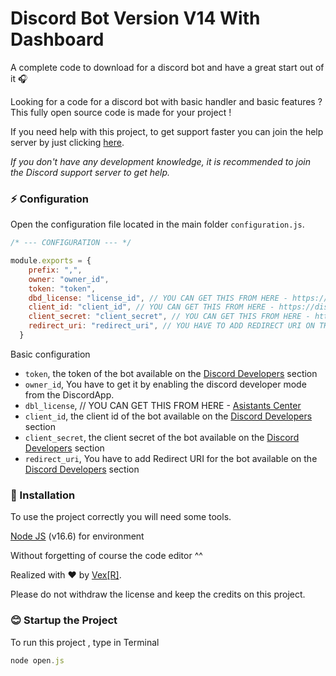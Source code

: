 # Discord Bot Version V14 With Dashboard 

A complete code to download for a discord bot and have a great start out of it 🎧

Looking for a code for a discord bot with basic handler and basic features ? This fully open source code is made for your project !

If you need help with this project, to get support faster you can join the help server by just clicking [here](https://discord.gg/TsAdmEZNZB).

*If you don't have any development knowledge, it is recommended to join the Discord support server to get help.*

### ⚡ Configuration

Open the configuration file located in the main folder `configuration.js`.

```js
/* --- CONFIGURATION --- */

module.exports = {
    prefix: ",",
    owner: "owner_id",
    token: "token",
    dbd_license: "license_id", // YOU CAN GET THIS FROM HERE - https://assistantscenter.com/discord-dashboard/v2
    client_id: "client_id", // YOU CAN GET THIS FROM HERE - https://discord.com/developers/applications
    client_secret: "client_secret", // YOU CAN GET THIS FROM HERE - https://discord.com/developers/applications
    redirect_uri: "redirect_uri", // YOU HAVE TO ADD REDIRECT URI ON THI PAGE - https://discord.com/developers/applications/{client_id}/oauth2/general
  }
```

Basic configuration

- `token`, the token of the bot available on the [Discord Developers](https://discordapp.com/developers/applications) section
- `owner_id`, You have to get it by enabling the discord developer mode from the DiscordApp.
- `dbl_license`, // YOU CAN GET THIS FROM HERE - [Asistants Center](https://assistantscenter.com/discord-dashboard/v2)
- `client_id`, the client id of the bot available on the [Discord Developers](https://discordapp.com/developers/applications) section
- `client_secret`, the client secret of the bot available on the [Discord Developers](https://discordapp.com/developers/applications) section
- `redirect_uri`, You have to add Redirect URI for the bot available on the [Discord Developers](https://discordapp.com/developers/applications/oauth2/general) section

### 📑 Installation

To use the project correctly you will need some tools.

[Node JS](https://nodejs.org/en/) (v16.6) for environment

Without forgetting of course the code editor ^^

Realized with ❤️ by [Vex[R]](https://github.com/nerkoux).

Please do not withdraw the license and keep the credits on this project.


### 😊 Startup the Project

To run this project , type in Terminal

```js
node open.js
```
